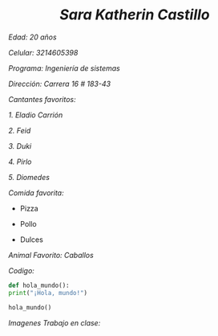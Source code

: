 # <center> ***Sara Katherin Castillo*** </center>



_Edad: 20 años_

_Celular: 3214605398_

_Programa: Ingeniería de sistemas_

_Dirección: Carrera 16 # 183-43_

_Cantantes favoritos:_

_1. Eladio Carrión_

_2. Feid_

_3. Duki_

_4. Pirlo_

_5. Diomedes_

_Comida favorita:_ 

* Pizza

* Pollo

* Dulces

_Animal Favorito: Caballos_ 

_Codigo:_

```python
def hola_mundo():
print("¡Hola, mundo!")

hola_mundo()
```
_Imagenes Trabajo en clase:_ 




